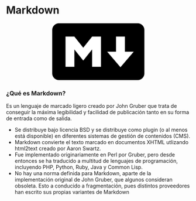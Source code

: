 # Markdown


<div style="text-align:center"><img style="width:50%; height:40%" src="imagenes/portada.png"/></div>

### ¿Qué es Markdown?
Es un lenguaje de marcado ligero creado por John Gruber que trata de conseguir la máxima legibilidad y facilidad de publicación tanto en su forma de entrada como de salida.
* Se distribuye bajo licencia BSD y se distribuye como plugin (o al menos está disponible) en diferentes sistemas de gestión de contenidos (CMS).
* Markdown convierte el texto marcado en documentos XHTML utlizando html2text creado por Aaron Swartz.
* Fue implementado originariamente en Perl por Gruber, pero desde entonces se ha traducido a multitud de lenguajes de programación, incluyendo PHP, Python, Ruby, Java y Common Lisp.
* No hay una norma definida para Markdown, aparte de la implementación original de John Gruber, que algunos consideran obsoleta. Esto a conducido a fragmentación, pues distintos proveedores han escrito sus propias variantes de Markdown
